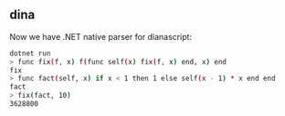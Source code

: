 ## dina

Now we have .NET native parser for dianascript:

```bash
dotnet run
> func fix(f, x) f(func self(x) fix(f, x) end, x) end
fix
> func fact(self, x) if x < 1 then 1 else self(x - 1) * x end end
fact
> fix(fact, 10)
3628800
```